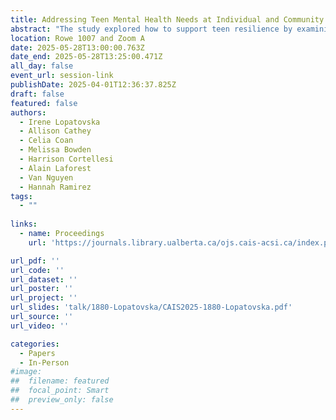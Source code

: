 ```yaml
---
title: Addressing Teen Mental Health Needs at Individual and Community Levels 
abstract: "The study explored how to support teen resilience by examining the experiences of adolescents in the U.S. and Ukraine. Semi-structured interviews with parents from the U.S. and Ukraine were used to investigate the emotional distress experienced by adolescents and the resilience strategies and resources they use. Ukrainian and U.S. parents’ reports share many similarities and demonstrate the importance of community institutions in supporting teens. Findings suggest that libraries can support adolescents by offering curated content and mental health assistance and by providing safe spaces (digital and physical) to obtain information and socialize with peers."
location: Rowe 1007 and Zoom A
date: 2025-05-28T13:00:00.763Z
date_end: 2025-05-28T13:25:00.471Z
all_day: false
event_url: session-link
publishDate: 2025-04-01T12:36:37.825Z
draft: false
featured: false
authors:
  - Irene Lopatovska
  - Allison Cathey
  - Celia Coan
  - Melissa Bowden
  - Harrison Cortellesi
  - Alain Laforest
  - Van Nguyen
  - Hannah Ramirez
tags:
  - ""
  
links:
  - name: Proceedings
    url: 'https://journals.library.ualberta.ca/ojs.cais-acsi.ca/index.php/cais-asci/article/view/1880'

url_pdf: ''
url_code: ''
url_dataset: ''
url_poster: ''
url_project: ''
url_slides: 'talk/1880-Lopatovska/CAIS2025-1880-Lopatovska.pdf'
url_source: ''
url_video: ''

categories:
  - Papers
  - In-Person
#image:
##  filename: featured
##  focal_point: Smart
##  preview_only: false
---
```


